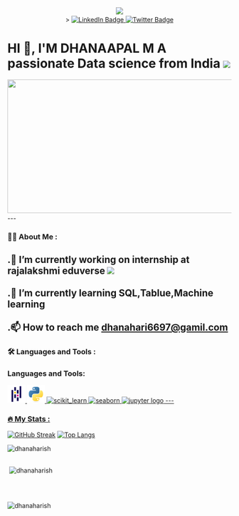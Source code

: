<div id="header" align="center">
  <img src="https://media.giphy.com/media/M9gbBd9nbDrOTu1Mqx/giphy.gif" width="100"/>
</div>
<div id="badges" align="center">>
  <a href="your-linkedin-URL">
    <img src="https://img.shields.io/badge/LinkedIn-blue?style=for-the-badge&logo=linkedin&logoColor=white" alt="LinkedIn Badge"/>
  </a>
  <a href="your-twitter-URL">
    <img src="https://img.shields.io/badge/Twitter-blue?style=for-the-badge&logo=twitter&logoColor=white" alt="Twitter Badge"/>
  </a>
</div>
<h1>
  HI 👋, I'M DHANAAPAL M
  A passionate Data science from India   
  <img src="https://media.giphy.com/media/hvRJCLFzcasrR4ia7z/giphy.gif" width="30px"/>
</h1>
<div align="center">
  <img src="https://media.giphy.com/media/dWesBcTLavkZuG35MI/giphy.gif" width="600" height="300"/>
</div>
---

### :woman_technologist: About Me :
.🔭 I’m currently working on internship at rajalakshmi eduverse <img src="https://media.giphy.com/media/WUlplcMpOCEmTGBtBW/giphy.gif" width="30"> <br><br>                         .🌱 I’m currently learning SQL,Tablue,Machine learning <br><br>                                                                                                        .📫 How to reach me dhanahari6697@gamil.com
---

### :hammer_and_wrench: Languages and Tools :
<h3 align="left">Languages and Tools:</h3>
<p align="left"> <a href="https://pandas.pydata.org/" target="_blank" rel="noreferrer"> <img src="https://raw.githubusercontent.com/devicons/devicon/2ae2a900d2f041da66e950e4d48052658d850630/icons/pandas/pandas-original.svg" alt="pandas" width="40" height="40"/> </a> <a href="https://www.python.org" target="_blank" rel="noreferrer"> <img src="https://raw.githubusercontent.com/devicons/devicon/master/icons/python/python-original.svg" alt="python" width="40" height="40"/> </a> <a href="https://scikit-learn.org/" target="_blank" rel="noreferrer"> <img src="https://upload.wikimedia.org/wikipedia/commons/0/05/Scikit_learn_logo_small.svg" alt="scikit_learn" width="40" height="40"/> </a> <a href="https://seaborn.pydata.org/" target="_blank" rel="noreferrer"> <img src="https://seaborn.pydata.org/_images/logo-mark-lightbg.svg" alt="seaborn" width="40" height="40"/> </a> <a href="https://www.tensorflow.org" target="_blank" rel="noreferrer"><imgsrc="https://cdn.jsdelivr.net/gh/devicons/devicon/icons/numpy/numpy-original.svg" height="40" width="52" alt="numpy logo"  /> <img src="https://cdn.jsdelivr.net/gh/devicons/devicon/icons/jupyter/jupyter-original.svg" height="40" width="52" alt="jupyter logo"  />
---

### :fire: My Stats :
  [![GitHub Streak](https://github-readme-stats.vercel.app/api?dhanaharish=dhanaharish&theme=dark&background=000000)](https://git.io/streak-stats)
  [![Top Langs](https://github-readme-stats.vercel.app/api/top-langs/?username=dhanaharish)](https://github-readme-stats.vercel.app/api?)
<p><img align="left" src="https://github-readme-stats.vercel.app/api/top-langs?username=dhanaharish&show_icons=true&locale=en&layout=compact" alt="dhanaharish" /></p><br><br> <p>&nbsp;<img align="center" src="https://github-readme-stats.vercel.app/api?username=dhanaharish&show_icons=true&locale=en" alt="dhanaharish" /></p> <br><br><p><img align="top right corner" src="https://github-readme-streak-stats.herokuapp.com/?user=dhanaharish&" alt="dhanaharish" /></p>





